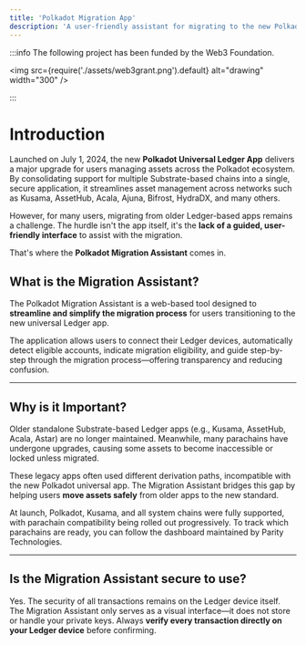```yaml
---
title: 'Polkadot Migration App'
description: 'A user-friendly assistant for migrating to the new Polkadot Universal Ledger App.'
---
```


:::info The following project has been funded by the Web3 Foundation.

<img src={require('./assets/web3grant.png').default} alt="drawing" width="300" />

:::

# Introduction

Launched on July 1, 2024, the new **Polkadot Universal Ledger App** delivers a major upgrade for users managing assets across the Polkadot ecosystem. By consolidating support for multiple Substrate-based chains into a single, secure application, it streamlines asset management across networks such as Kusama, AssetHub, Acala, Ajuna, Bifrost, HydraDX, and many others.

However, for many users, migrating from older Ledger-based apps remains a challenge. The hurdle isn't the app itself, it's the **lack of a guided, user-friendly interface** to assist with the migration.

That's where the **Polkadot Migration Assistant** comes in.

## What is the Migration Assistant?

The Polkadot Migration Assistant is a web-based tool designed to **streamline and simplify the migration process** for users transitioning to the new universal Ledger app.

The application allows users to connect their Ledger devices, automatically detect eligible accounts, indicate migration eligibility, and guide step-by-step through the migration process—offering transparency and reducing confusion.

---

## Why is it Important?

Older standalone Substrate-based Ledger apps (e.g., Kusama, AssetHub, Acala, Astar) are no longer maintained. Meanwhile, many parachains have undergone upgrades, causing some assets to become inaccessible or locked unless migrated.

These legacy apps often used different derivation paths, incompatible with the new Polkadot universal app. The Migration Assistant bridges this gap by helping users **move assets safely** from older apps to the new standard.

At launch, Polkadot, Kusama, and all system chains were fully supported, with parachain compatibility being rolled out progressively. To track which parachains are ready, you can follow the dashboard maintained by Parity Technologies.

---

## Is the Migration Assistant secure to use?

Yes. The security of all transactions remains on the Ledger device itself. The Migration Assistant only serves as a visual interface—it does not store or handle your private keys. Always **verify every transaction directly on your Ledger device** before confirming. 